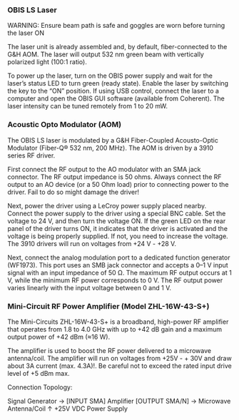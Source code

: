 ### OBIS LS Laser
WARNING: Ensure beam path is safe and goggles are worn before turning the laser ON

The laser unit is already assembled and, by default, fiber-connected to the G&H AOM. The laser will output 532 nm green beam with vertically polarized light (100:1 ratio).

To power up the laser, turn on the OBIS power supply and wait for the laser’s status LED to turn green (ready state). Enable the laser by switching the key to the “ON” position. If using USB control, connect the laser to a computer and open the OBIS GUI software (available from Coherent). The laser intensity can be tuned remotely from 1 to 20 mW.

### Acoustic Opto Modulator (AOM)

The OBIS LS laser is modulated by a G&H Fiber-Coupled Acousto-Optic Modulator (Fiber-Q® 532 nm, 200 MHz). The AOM is driven by a 3910 series RF driver.

First connect the RF output to the AO modulator with an SMA jack connector. The RF output impedance is 50 ohms. Always connect the RF output to an AO device (or a 50 Ohm load) prior to connecting power to the driver. Fail to do so might damage the driver!

Next, power the driver using a LeCroy power supply placed nearby. Connect the power supply to the driver using a special BNC cable. Set the voltage to 24 V, and then turn the voltage ON. If the green LED on the rear panel of the driver turns ON, it indicates that the driver is activated and the voltage is being properly supplied. If not, you need to increase the voltage. The 3910 drivers will run on voltages from +24 V - +28 V.

Next, connect the analog modulation port to a dedicated function generator (WF1973). This port uses an SMB jack connector and accepts a 0–1 V input signal with an input impedance of 50 Ω. The maximum RF output occurs at 1 V, while the minimum RF power corresponds to 0 V. The RF output power varies linearly with the input voltage between 0 and 1 V.

### Mini-Circuit RF Power Amplifier (Model ZHL-16W-43-S+)

The Mini-Circuits ZHL-16W-43-S+ is a broadband, high-power RF amplifier that operates from 1.8 to 4.0 GHz with up to +42 dB gain and a maximum output power of +42 dBm (≈16 W).

The amplifier is used to boost the RF power delivered to a microwave antenna/coil. The amplifier will run on voltages from +25V - + 30V and draw about 3A current (max. 4.3A)!. Be careful not to exceed the rated input drive level of +5 dBm max.

Connection Topology:

Signal Generator  →  [INPUT SMA]  Amplifier  [OUTPUT SMA/N]  →  Microwave Antenna/Coil
                           ↑
                     +25V VDC Power Supply
